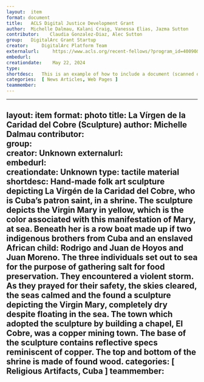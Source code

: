 ```yaml
---
layout:	 item
format:	document
title:	 ACLS Digital Justice Development Grant
author:	 Michelle Dalmau, Kalani Craig, Vanessa Elias, Jazma Sutton
contributor:	Claudia Gonzalez-Diaz, Alec Sutton
group:	 DigitalArc Grant Startup
creator:	 DigitalArc Platform Team
externalurl:	 https://www.acls.org/recent-fellows/?program_id=40090&_project_year=2024
embedurl:	 
creationdate:	 May 22, 2024
type:	 
shortdesc:	 This is an example of how to include a document (scanned or screencaptured). The development of the DigitalArc Toolkit was funded by an ACLS Digital Social Justice grant in 2024.
categories:	 [ News Articles, Web Pages ]
teammember:
---
```


---
layout:	item
format:	photo
title:	La Vírgen de la Caridad del Cobre (Sculpture)
author:	Michelle Dalmau
contributor:	
group:	
creator:	Unknown
externalurl:	
embedurl:	
creationdate:	Unknown
type:	tactile material
shortdesc:	Hand-made folk art sculpture depicting La Virgén de la Caridad del Cobre, who is Cuba’s patron saint, in a shrine. The sculpture depicts the Virgin Mary in yellow, which is the color associated with this manifestation of Mary, at sea. Beneath her is a row boat made up if two indigenous brothers from Cuba and an enslaved African child: Rodrigo and Juan de Hoyos and Juan Moreno. The three individuals set out to sea for the purpose of gathering salt for food preservation. They encountered a violent storm. As they prayed for their safety, the skies cleared, the seas calmed and the found a sculpture depicting the Virgin Mary, completely dry despite floating in the sea. The town which adopted the sculpture by building a chapel, El Cobre, was a copper mining town. The base of the sculpture contains reflective specs reminiscent of copper. The top and bottom of the shrine is made of found wood.
categories:	[ Religious Artifacts, Cuba ]
teammember: 
---
